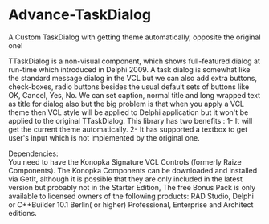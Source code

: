# Advance-TaskDialog
A Custom TaskDialog with getting theme automatically, opposite the original one!

TTaskDialog  is a non-visual component, which shows full-featured dialog at run-time which introduced in Delphi 2009. A task dialog is somewhat like the standard message dialog in the VCL but we can also add extra buttons, check-boxes, radio buttons besides the usual default sets of buttons like OK, Cancel, Yes, No. We can set caption, normal title and long wrapped text as title for dialog also but the big problem is that when you apply a VCL theme then VCL style will be applied to Delphi application but it won't be applied to the original TTaskDialog.
This library has two benefits :
  1- It will get the current theme automatically.
  2- It has supported a textbox to get user's input which is not implemented by the original one.



Dependencies:<br>
You need to have the Konopka Signature VCL Controls (formerly Raize Components).
The Konopka Components can be downloaded and installed via GetIt, although it is possible that they are only included in the latest version but probably not in the Starter Edition, The free Bonus Pack is only available to licensed owners of the following products: RAD Studio, Delphi or C++Builder 10.1 Berlin( or higher) Professional, Enterprise and Architect editions.
